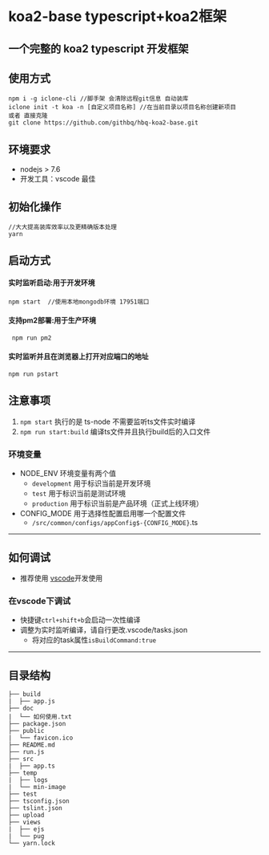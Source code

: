 # koa2-base typescript+koa2框架 

## 一个完整的 koa2 typescript 开发框架   

## 使用方式         

```
npm i -g iclone-cli //脚手架 会清除远程git信息 自动装库
iclone init -t koa -n [自定义项目名称] //在当前目录以项目名称创建新项目
或者 直接克隆
git clone https://github.com/githbq/hbq-koa2-base.git   
```

## 环境要求             
- nodejs > 7.6      
- 开发工具：vscode 最佳    

## 初始化操作        
```     
//大大提高装库效率以及更精确版本处理     
yarn    
```     

## 启动方式     
#### 实时监听启动:用于开发环境          
```         
npm start  //使用本地mongodb环境 17951端口  
``` 

#### 支持pm2部署:用于生产环境             
```
 npm run pm2 
```  

#### 实时监听并且在浏览器上打开对应端口的地址        
```     
npm run pstart      
```         

## 注意事项         
1. `npm start` 执行的是 ts-node 不需要监听ts文件实时编译       
2. `npm run start:build` 编译ts文件并且执行build后的入口文件    

### 环境变量                
* NODE_ENV 环境变量有两个值     
    - `development` 用于标识当前是开发环境     
    - `test` 用于标识当前是测试环境        
    - `production` 用于标识当前是产品环境（正式上线环境）  
* CONFIG_MODE 用于选择性配置启用哪一个配置文件      
    - `/src/common/configs/appConfig$-{CONFIG_MODE}`.ts 
---          

## 如何调试         
- 推荐使用 [vscode](https://code.visualstudio.com)开发使用    

### 在vscode下调试              
- 快捷键`ctrl+shift+b`会启动一次性编译         
- 调整为实时监听编译，请自行更改.vscode/tasks.json         
    - 将对应的task属性`isBuildCommand:true`   
---             

## 目录结构         
```  
├── build
|  ├── app.js 
├── doc
|  └── 如何使用.txt
├── package.json
├── public
|  └── favicon.ico
├── README.md
├── run.js
├── src
|  ├── app.ts 
├── temp
|  ├── logs
|  └── min-image
├── test 
├── tsconfig.json
├── tslint.json
├── upload 
├── views
|  ├── ejs
|  └── pug
└── yarn.lock
```
 
 